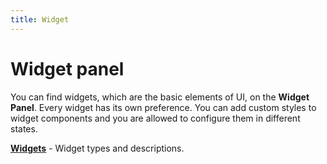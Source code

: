 ```yaml
---
title: Widget
---
```


# Widget panel

You can find widgets, which are the basic elements of UI, on the **Widget Panel**. Every widget has its own preference. You can add custom styles to widget components and you are allowed to configure them in different states.

[**Widgets**](https://docs.squareline.io/docs/widgets) - Widget types and descriptions.